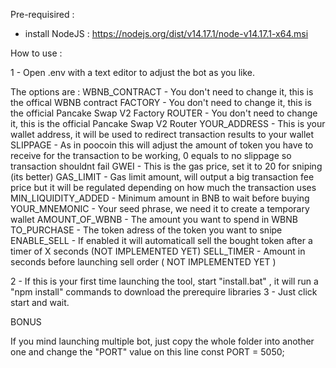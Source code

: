 Pre-requisired : 
- install NodeJS : https://nodejs.org/dist/v14.17.1/node-v14.17.1-x64.msi

How to use : 

1 - Open .env with a text editor to adjust the bot as you like.

The options are : 
WBNB_CONTRACT - You don't need to change it, this is the offical WBNB contract
FACTORY - You don't need to change it, this is the official Pancake Swap V2 Factory
ROUTER - You don't need to change it, this is the official Pancake Swap V2 Router
YOUR_ADDRESS - This is your wallet address, it will be used to redirect transaction results to your wallet
SLIPPAGE - As in poocoin this will adjust the amount of token you have to receive for the transaction to be working, 0 equals to no slippage so transaction shouldnt fail
GWEI - This is the gas price, set it to 20 for sniping (its better)
GAS_LIMIT - Gas limit amount, will output a big transaction fee price but it will be regulated depending on how much the transaction uses
MIN_LIQUIDITY_ADDED - Minimum amount in BNB to wait before buying
YOUR_MNEMONIC - Your seed phrase, we need it to create a temporary wallet
AMOUNT_OF_WBNB - The amount you want to spend in WBNB
TO_PURCHASE - The token adress of the token you want to snipe
ENABLE_SELL - If enabled it will automaticall sell the bought token after a timer of X seconds (NOT IMPLEMENTED YET)
SELL_TIMER - Amount in seconds before launching sell order ( NOT IMPLEMENTED YET )

2 - If this is your first time launching the tool, start "install.bat" , it will run a "npm install" commands to download the prerequire libraries
3 - Just click start and wait.

BONUS

If you mind launching multiple bot, just copy the whole folder into another one and change the "PORT" value on this line
const PORT = 5050;

